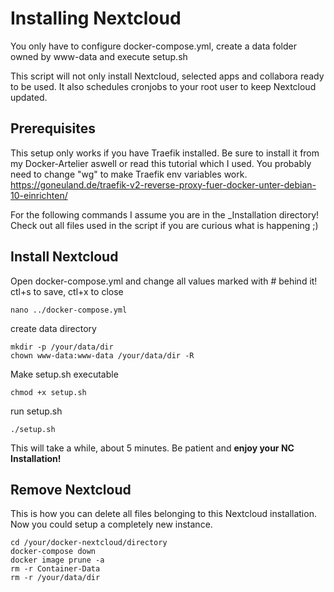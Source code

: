 # Installing Nextcloud

You only have to configure docker-compose.yml, create a data folder owned by www-data and execute setup.sh

This script will not only install Nextcloud, selected apps and collabora ready to be used.
It also schedules cronjobs to your root user to keep Nextcloud updated.

## Prerequisites

This setup only works if you have Traefik installed.
Be sure to install it from my Docker-Artelier aswell or read this tutorial which I used.
You probably need to change "wg" to make Traefik env variables work.
https://goneuland.de/traefik-v2-reverse-proxy-fuer-docker-unter-debian-10-einrichten/

For the following commands I assume you are in the _Installation directory!
Check out all files used in the script if you are curious what is happening ;)

## Install Nextcloud

Open docker-compose.yml and change all values marked with # behind it! ctl+s to save, ctl+x to close
```
nano ../docker-compose.yml
```

create data directory
```
mkdir -p /your/data/dir
chown www-data:www-data /your/data/dir -R
```

Make setup.sh executable
```
chmod +x setup.sh
```

run setup.sh
```
./setup.sh
```

This will take a while, about 5 minutes.
Be patient and **enjoy your NC Installation!**

## Remove Nextcloud

This is how you can delete all files belonging to this Nextcloud installation.
Now you could setup a completely new instance.
```
cd /your/docker-nextcloud/directory
docker-compose down
docker image prune -a
rm -r Container-Data
rm -r /your/data/dir
```
